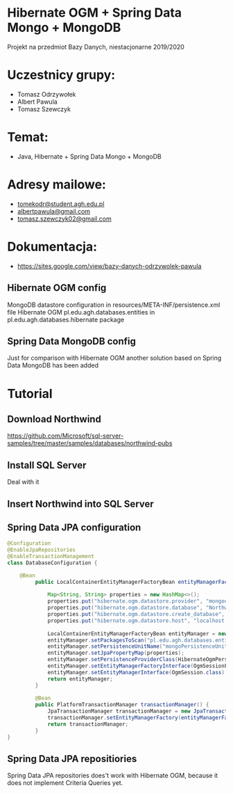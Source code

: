 # Hibernate OGM + Spring Data Mongo + MongoDB
Projekt na przedmiot Bazy Danych, niestacjonarne 2019/2020

# Uczestnicy grupy:
- Tomasz Odrzywołek
- Albert Pawula
- Tomasz Szewczyk

# Temat:
- Java, Hibernate + Spring Data Mongo + MongoDB

# Adresy mailowe:
- tomekodr@student.agh.edu.pl
- albertpawula@gmail.com
- tomasz.szewczyk02@gmail.com

# Dokumentacja:
- https://sites.google.com/view/bazy-danych-odrzywolek-pawula


## Hibernate OGM config
MongoDB datastore configuration in resources/META-INF/persistence.xml file
Hibernate OGM pl.edu.agh.databases.entities in pl.edu.agh.databases.hibernate package

## Spring Data MongoDB config
Just for comparison with Hibernate OGM another solution based on Spring Data MongoDB has been added

# Tutorial

## Download Northwind
https://github.com/Microsoft/sql-server-samples/tree/master/samples/databases/northwind-pubs

## Install SQL Server
Deal with it

## Insert Northwind into SQL Server

## Spring Data JPA configuration
```Java
@Configuration
@EnableJpaRepositories
@EnableTransactionManagement
class DatabaseConfiguration {

    @Bean
         public LocalContainerEntityManagerFactoryBean entityManagerFactory() {
     
             Map<String, String> properties = new HashMap<>();
             properties.put("hibernate.ogm.datastore.provider", "mongodb");
             properties.put("hibernate.ogm.datastore.database", "Northwind");
             properties.put("hibernate.ogm.datastore.create_database", "true");
             properties.put("hibernate.ogm.datastore.host", "localhost:27017");
     
             LocalContainerEntityManagerFactoryBean entityManager = new LocalContainerEntityManagerFactoryBean();
             entityManager.setPackagesToScan("pl.edu.agh.databases.entities");
             entityManager.setPersistenceUnitName("mongoPersistenceUnit");
             entityManager.setJpaPropertyMap(properties);
             entityManager.setPersistenceProviderClass(HibernateOgmPersistence.class);
             entityManager.setEntityManagerFactoryInterface(OgmSessionFactory.class);
             entityManager.setEntityManagerInterface(OgmSession.class);
             return entityManager;
         }
     
         @Bean
         public PlatformTransactionManager transactionManager() {
             JpaTransactionManager transactionManager = new JpaTransactionManager();
             transactionManager.setEntityManagerFactory(entityManagerFactory().getObject());
             return transactionManager;
         }
}
```

## Spring Data JPA repositiories
Spring Data JPA repositories does't work with Hibernate OGM, because it does not implement Criteria Queries yet.